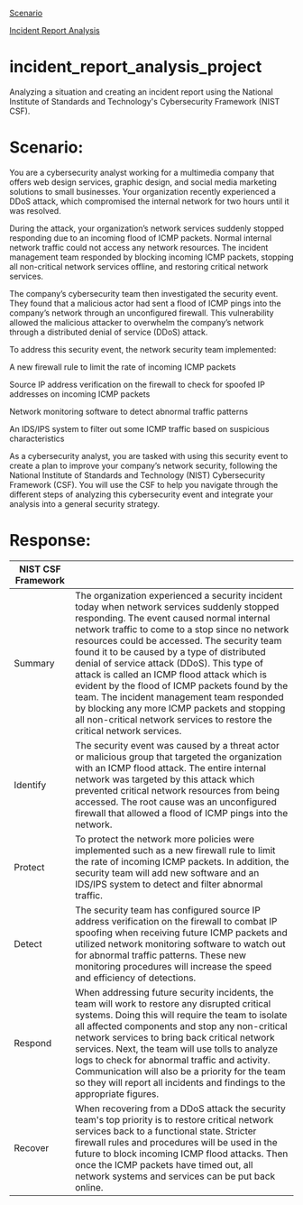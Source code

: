 [Scenario](#Scenario)

[Incident Report Analysis](#Response)

# incident_report_analysis_project
Analyzing a situation and creating an incident report using the National Institute of Standards and Technology's Cybersecurity Framework (NIST CSF).

# Scenario:

You are a cybersecurity analyst working for a multimedia company that offers web design services, graphic design, and social media marketing solutions to small businesses. Your organization recently experienced a DDoS attack, which compromised the internal network for two hours until it was resolved.

During the attack, your organization’s network services suddenly stopped responding due to an incoming flood of ICMP packets. Normal internal network traffic could not access any network resources. The incident management team responded by blocking incoming ICMP packets, stopping all non-critical network services offline, and restoring critical network services. 

The company’s cybersecurity team then investigated the security event. They found that a malicious actor had sent a flood of ICMP pings into the company’s network through an unconfigured firewall. This vulnerability allowed the malicious attacker to overwhelm the company’s network through a distributed denial of service (DDoS) attack. 

To address this security event, the network security team implemented: 

A new firewall rule to limit the rate of incoming ICMP packets

Source IP address verification on the firewall to check for spoofed IP addresses on incoming ICMP packets

Network monitoring software to detect abnormal traffic patterns

An IDS/IPS system to filter out some ICMP traffic based on suspicious characteristics

As a cybersecurity analyst, you are tasked with using this security event to create a plan to improve your company’s network security, following the National Institute of Standards and Technology (NIST) Cybersecurity Framework (CSF). You will use the CSF to help you navigate through the different steps of analyzing this cybersecurity event and integrate your analysis into a general security strategy.

# Response:

|    NIST CSF Framework      |          |
|----------------------------|----------|
| Summary  | The organization experienced a security incident today when network services suddenly stopped responding. The event caused normal internal network traffic to come to a stop since no network resources could be accessed. The security team found it to be caused by a type of distributed denial of service attack (DDoS). This type of attack is called an ICMP flood attack which is evident by the flood of ICMP packets found by the team. The incident management team responded by blocking any more ICMP packets and stopping all non-critical network services to restore the critical network services.   |
| Identify | The security event was caused by a threat actor or malicious group that targeted the organization with an ICMP flood attack. The entire internal network was targeted by this attack which prevented critical network resources from being accessed. The root cause was an unconfigured firewall that allowed a flood of ICMP pings into the network.   |
| Protect  | To protect the network more policies were implemented such as a new firewall rule to limit the rate of incoming ICMP packets. In addition, the security team will add new software and an IDS/IPS system to detect and filter abnormal traffic.   |
| Detect   | The security team has configured source IP address verification on the firewall to combat IP spoofing when receiving future ICMP packets and utilized network monitoring software to watch out for abnormal traffic patterns. These new monitoring procedures will increase the speed and efficiency of detections.  |
| Respond  | When addressing future security incidents, the team will work to restore any disrupted critical systems. Doing this will require the team to isolate all affected components and stop any non-critical network services to bring back critical network services. Next, the team will use tolls to analyze logs to check for abnormal traffic and activity. Communication will also be a priority for the team so they will report all incidents and findings to the appropriate figures.   |
| Recover  | When recovering from a DDoS attack the security team's top priority is to restore critical network services back to a functional state. Stricter firewall rules and procedures will be used in the future to block incoming ICMP flood attacks. Then once the ICMP packets have timed out, all network systems and services can be put back online.   |
